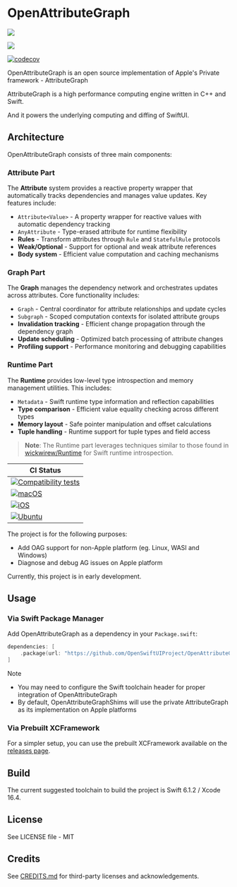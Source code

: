 # OpenAttributeGraph

[![](https://img.shields.io/endpoint?url=https%3A%2F%2Fswiftpackageindex.com%2Fapi%2Fpackages%2FOpenSwiftUIProject%2FOpenAttributeGraph%2Fbadge%3Ftype%3Dswift-versions)](https://swiftpackageindex.com/OpenSwiftUIProject/OpenAttributeGraph)

[![](https://img.shields.io/endpoint?url=https%3A%2F%2Fswiftpackageindex.com%2Fapi%2Fpackages%2FOpenSwiftUIProject%2FOpenAttributeGraph%2Fbadge%3Ftype%3Dplatforms)](https://swiftpackageindex.com/OpenSwiftUIProject/OpenAttributeGraph)

[![codecov](https://codecov.io/gh/OpenSwiftUIProject/OpenAttributeGraph/graph/badge.svg?token=W1KDSUMWJW)](https://codecov.io/gh/OpenSwiftUIProject/OpenAttributeGraph)

OpenAttributeGraph is an open source implementation of Apple's Private framework - AttributeGraph

AttributeGraph is a high performance computing engine written in C++ and Swift.

And it powers the underlying computing and diffing of SwiftUI.

## Architecture

OpenAttributeGraph consists of three main components:

### Attribute Part
The **Attribute** system provides a reactive property wrapper that automatically tracks dependencies and manages value updates. Key features include:
- `Attribute<Value>` - A property wrapper for reactive values with automatic dependency tracking
- `AnyAttribute` - Type-erased attribute for runtime flexibility  
- **Rules** - Transform attributes through `Rule` and `StatefulRule` protocols
- **Weak/Optional** - Support for optional and weak attribute references
- **Body system** - Efficient value computation and caching mechanisms

### Graph Part
The **Graph** manages the dependency network and orchestrates updates across attributes. Core functionality includes:
- `Graph` - Central coordinator for attribute relationships and update cycles
- `Subgraph` - Scoped computation contexts for isolated attribute groups
- **Invalidation tracking** - Efficient change propagation through the dependency graph
- **Update scheduling** - Optimized batch processing of attribute changes
- **Profiling support** - Performance monitoring and debugging capabilities

### Runtime Part
The **Runtime** provides low-level type introspection and memory management utilities. This includes:
- `Metadata` - Swift runtime type information and reflection capabilities
- **Type comparison** - Efficient value equality checking across different types  
- **Memory layout** - Safe pointer manipulation and offset calculations
- **Tuple handling** - Runtime support for tuple types and field access

> **Note**: The Runtime part leverages techniques similar to those found in [wickwirew/Runtime](https://github.com/wickwirew/Runtime) for Swift runtime introspection.

| **CI Status** |
|---|
|[![Compatibility tests](https://github.com/OpenSwiftUIProject/OpenAttributeGraph/actions/workflows/compatibility_tests.yml/badge.svg)](https://github.com/OpenSwiftUIProject/OpenAttributeGraph/actions/workflows/compatibility_tests.yml)|
|[![macOS](https://github.com/OpenSwiftUIProject/OpenAttributeGraph/actions/workflows/macos.yml/badge.svg)](https://github.com/OpenSwiftUIProject/OpenAttributeGraph/actions/workflows/macos.yml)|
|[![iOS](https://github.com/OpenSwiftUIProject/OpenAttributeGraph/actions/workflows/ios.yml/badge.svg)](https://github.com/OpenSwiftUIProject/OpenAttributeGraph/actions/workflows/ios.yml)|
|[![Ubuntu](https://github.com/OpenSwiftUIProject/OpenAttributeGraph/actions/workflows/ubuntu.yml/badge.svg)](https://github.com/OpenSwiftUIProject/OpenAttributeGraph/actions/workflows/ubuntu.yml)|

The project is for the following purposes:
- Add OAG support for non-Apple platform (eg. Linux, WASI and Windows)
- Diagnose and debug AG issues on Apple platform

Currently, this project is in early development.

## Usage

### Via Swift Package Manager

Add OpenAttributeGraph as a dependency in your `Package.swift`:

```swift
dependencies: [
    .package(url: "https://github.com/OpenSwiftUIProject/OpenAttributeGraph.git", from: "0.2.0")
]
```

> [!NOTE]
> - You may need to configure the Swift toolchain header for proper integration of OpenAttributeGraph
> - By default, OpenAttributeGraphShims will use the private AttributeGraph as its implementation on Apple platforms

### Via Prebuilt XCFramework

For a simpler setup, you can use the prebuilt XCFramework available on the [releases page](https://github.com/OpenSwiftUIProject/OpenAttributeGraph/releases).

## Build

The current suggested toolchain to build the project is Swift 6.1.2 / Xcode 16.4.

## License

See LICENSE file - MIT

## Credits

See [CREDITS.md](CREDITS.md) for third-party licenses and acknowledgements.
